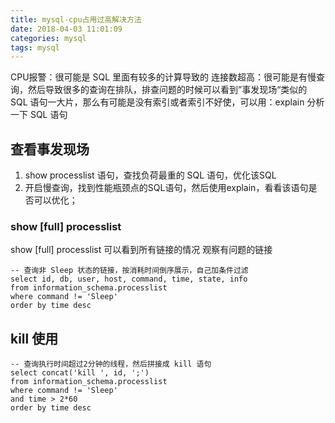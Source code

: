 ```yaml
---
title: mysql-cpu占用过高解决方法
date: 2018-04-03 11:01:09
categories: mysql
tags: mysql
---
```

CPU报警：很可能是 SQL 里面有较多的计算导致的
连接数超高：很可能是有慢查询，然后导致很多的查询在排队，排查问题的时候可以看到”事发现场“类似的 SQL 语句一大片，那么有可能是没有索引或者索引不好使，可以用：explain 分析一下 SQL 语句

## 查看事发现场
1. show processlist 语句，查找负荷最重的 SQL 语句，优化该SQL
2. 开启慢查询，找到性能瓶颈点的SQL语句，然后使用explain，看看该语句是否可以优化；

### show \[full\] processlist  
show \[full\] processlist  可以看到所有链接的情况
观察有问题的链接
```
-- 查询非 Sleep 状态的链接，按消耗时间倒序展示，自己加条件过滤
select id, db, user, host, command, time, state, info
from information_schema.processlist
where command != 'Sleep'
order by time desc 
```

## kill 使用

```
-- 查询执行时间超过2分钟的线程，然后拼接成 kill 语句
select concat('kill ', id, ';')
from information_schema.processlist
where command != 'Sleep'
and time > 2*60
order by time desc 
```